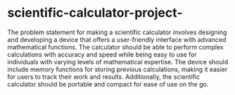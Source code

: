 # scientific-calculator-project-
The problem statement for making a scientific calculator involves designing and developing a device that offers a user-friendly interface with 
advanced mathematical functions. The calculator should be able to perform complex calculations with accuracy and speed while being easy to use 
for individuals with varying levels of mathematical expertise. The device should include memory functions for storing previous calculations, 
making it easier for users to track their work and results. Additionally, the scientific calculator should be portable and compact for ease 
of use on the go.
